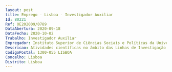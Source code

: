 ```yaml
--- 
layout: post
title: Emprego - Lisboa - Investigador Auxiliar
Id: 80221
Ref: OE202009/0789
DataAbertura: 2020-09-18
DataFecho: 2020-10-02
Trabalho: Investigador Auxiliar
Empregador: Instituto Superior de Ciências Sociais e Políticas da Universidade de Lisboa
Descricao: Atividades científicas no âmbito das Linhas de Investigação do CIEG, nomeadamente através da participaçãona conceção, desenvolvimento e execução de projetos de investigação e desenvolvimento eem atividades científicas e técnicas conexas  apoio na conceção, desenvolvimento e execuçãode ações de formação  acompanhamento dos trabalhos de investigação desenvolvidos pelos asbolseiros as, pelos as estagiários as de investigação e pelos as assistentes de investigaçãoe participar na sua formação  participação na conceção, desenvolvimento e execução de iniciativascientíficas promovidas pelo Centro, tais como Congressos, Conferências, Seminários,Workshops, entre outras  produção e apoio na produção de artigos científicos, com especialenfoque em revistas internacionais  colaboração em atividades de docência no âmbito doISCSP  ULisboa, nos termos da alínea e) do artigo 7.º do Decreto  Lei n.º 57 2016, de 29 deagosto, na sua redação atual.
CodigoPostal: 1300-055 LISBOA
Concelho: Lisboa
Distrito: Lisboa
--- 
```

